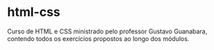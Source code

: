 # html-css
 Curso de HTML e CSS ministrado pelo professor Gustavo Guanabara, contendo todos os exercícios propostos ao longo dos módulos.
